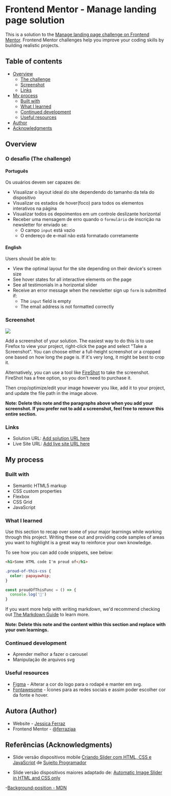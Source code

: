 # Frontend Mentor - Manage landing page solution

This is a solution to the [Manage landing page challenge on Frontend Mentor](https://www.frontendmentor.io/challenges/manage-landing-page-SLXqC6P5). Frontend Mentor challenges help you improve your coding skills by building realistic projects. 

## Table of contents

- [Overview](#overview)
  - [The challenge](#the-challenge)
  - [Screenshot](#screenshot)
  - [Links](#links)
- [My process](#my-process)
  - [Built with](#built-with)
  - [What I learned](#what-i-learned)
  - [Continued development](#continued-development)
  - [Useful resources](#useful-resources)
- [Author](#author)
- [Acknowledgments](#acknowledgments)



## Overview

### O desafio (The challenge)

#### <b>Português</b>
Os usuários devem ser capazes de:

- Visualizar o layout ideal do site dependendo do tamanho da tela do dispositivo
- Visualizar os estados de hover(foco) para todos os elementos interativos na página
- Visualizar todos os depoimentos em um controle deslizante horizontal
- Receber uma mensagem de erro quando o `formulário` de inscrição na newsletter for enviado se:
  - O campo `input` está vazio
  - O endereço de e-mail não está formatado corretamente

#### <b>English</b>
Users should be able to:

- View the optimal layout for the site depending on their device's screen size
- See hover states for all interactive elements on the page
- See all testimonials in a horizontal slider
- Receive an error message when the newsletter sign up `form` is submitted if:
  - The `input` field is empty
  - The email address is not formatted correctly

### Screenshot

![](./screenshot.jpg)

Add a screenshot of your solution. The easiest way to do this is to use Firefox to view your project, right-click the page and select "Take a Screenshot". You can choose either a full-height screenshot or a cropped one based on how long the page is. If it's very long, it might be best to crop it.

Alternatively, you can use a tool like [FireShot](https://getfireshot.com/) to take the screenshot. FireShot has a free option, so you don't need to purchase it. 

Then crop/optimize/edit your image however you like, add it to your project, and update the file path in the image above.

**Note: Delete this note and the paragraphs above when you add your screenshot. If you prefer not to add a screenshot, feel free to remove this entire section.**

### Links

- Solution URL: [Add solution URL here](https://your-solution-url.com)
- Live Site URL: [Add live site URL here](https://your-live-site-url.com)

## My process

### Built with

- Semantic HTML5 markup
- CSS custom properties
- Flexbox
- CSS Grid
- JavaScript



### What I learned

Use this section to recap over some of your major learnings while working through this project. Writing these out and providing code samples of areas you want to highlight is a great way to reinforce your own knowledge.

To see how you can add code snippets, see below:

```html
<h1>Some HTML code I'm proud of</h1>
```
```css
.proud-of-this-css {
  color: papayawhip;
}
```
```js
const proudOfThisFunc = () => {
  console.log('🎉')
}
```

If you want more help with writing markdown, we'd recommend checking out [The Markdown Guide](https://www.markdownguide.org/) to learn more.

**Note: Delete this note and the content within this section and replace with your own learnings.**

### Continued development

- Aprender melhor a fazer o carousel 
- Manipulação de arquivos svg



### Useful resources

- [Figma](https://www.figma.com/) - Alterar a cor do logo para o rodapé e manter em svg. 
- [Fontawesome](https://www.example.com) - Ícones para as redes sociais e assim poder escolher cor da fonte e hover.



## Autora (Author)

- Website - [Jessica Ferraz](https://github.com/ferrazjaa)
- Frontend Mentor - [@ferrazjaa](https://www.frontendmentor.io/profile/ferrazjaa)




## Referências (Acknowledgments)

- Slide versão dispositivos mobile [Criando Slider com HTML, CSS e JavaScript](https://www.youtube.com/watch?v=BpzyuuPIEaQ) de [Sujeito Programador](https://www.youtube.com/@Sujeitoprogramador)

- Slide versão dispositivos maiores adaptado de: [Automatic Image Slider in HTML and CSS only](https://www.thecoderashok.com/blog/automatic-image-slider-in-html-css-only#google_vignette)

-[Background-position - MDN](https://developer.mozilla.org/en-US/docs/Web/CSS/background-position)
